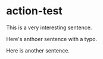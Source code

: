 # action-test

This is a very interesting sentence.

Here's anthoer sentence with a typo.

Here is another sentence.
